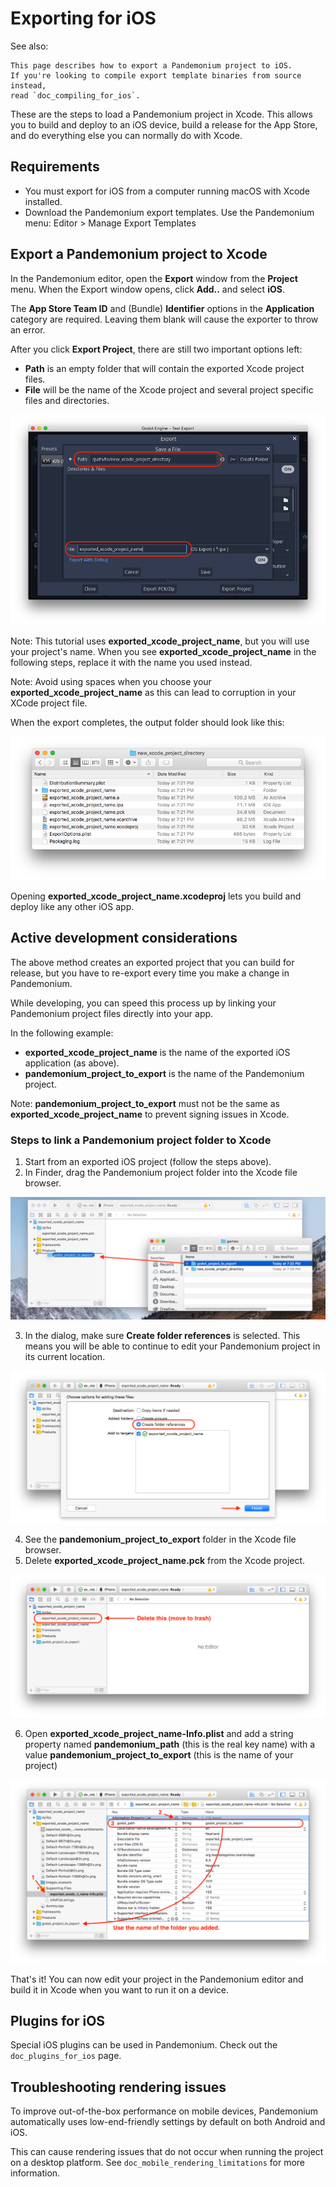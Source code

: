 
# Exporting for iOS

See also:

    This page describes how to export a Pandemonium project to iOS.
    If you're looking to compile export template binaries from source instead,
    read `doc_compiling_for_ios`.

These are the steps to load a Pandemonium project in Xcode. This allows you to
build and deploy to an iOS device, build a release for the App Store, and
do everything else you can normally do with Xcode.

## Requirements

-  You must export for iOS from a computer running macOS with Xcode installed.
-  Download the Pandemonium export templates. Use the Pandemonium menu: Editor > Manage Export Templates

## Export a Pandemonium project to Xcode

In the Pandemonium editor, open the **Export** window from the **Project** menu. When the
Export window opens, click **Add..** and select **iOS**.

The **App Store Team ID** and (Bundle) **Identifier** options in the **Application** category
are required. Leaving them blank will cause the exporter to throw an error.

After you click **Export Project**, there are still two important options left:

  * **Path** is an empty folder that will contain the exported Xcode project files.
  * **File** will be the name of the Xcode project and several project specific files and directories.

![](img/ios_export_file.png)

Note:
 This tutorial uses **exported_xcode_project_name**, but you will use your
          project's name. When you see **exported_xcode_project_name**
          in the following steps, replace it with the name you used instead.

Note:
 Avoid using spaces when you choose your **exported_xcode_project_name** as
          this can lead to corruption in your XCode project file.

When the export completes, the output folder should look like this:

![](img/ios_export_output.png)

Opening **exported_xcode_project_name.xcodeproj** lets you build and deploy
like any other iOS app.

## Active development considerations

The above method creates an exported project that you can build for
release, but you have to re-export every time you make a change in Pandemonium.

While developing, you can speed this process up by linking your
Pandemonium project files directly into your app.

In the following example:

  * **exported_xcode_project_name** is the name of the exported iOS application (as above).
  * **pandemonium_project_to_export** is the name of the Pandemonium project.

Note:
 **pandemonium_project_to_export** must not be the same as **exported_xcode_project_name**
          to prevent signing issues in Xcode.

### Steps to link a Pandemonium project folder to Xcode

1. Start from an exported iOS project (follow the steps above).
2. In Finder, drag the Pandemonium project folder into the Xcode file browser.

![](img/ios_export_add_dir.png)

3. In the dialog, make sure **Create folder references** is selected. This means
you will be able to continue to edit your Pandemonium project in its current location.

![](img/ios_export_file_ref.png)

4. See the **pandemonium_project_to_export** folder in the Xcode file browser.
5. Delete **exported_xcode_project_name.pck** from the Xcode project.

![](img/ios_export_delete_pck.png)

6. Open **exported_xcode_project_name-Info.plist** and add a string property named
**pandemonium_path** (this is the real key name) with a value **pandemonium_project_to_export**
(this is the name of your project)

![](img/ios_export_set_path.png)

That's it! You can now edit your project in the Pandemonium editor and build it
in Xcode when you want to run it on a device.

## Plugins for iOS

Special iOS plugins can be used in Pandemonium. Check out the
`doc_plugins_for_ios` page.

## Troubleshooting rendering issues

To improve out-of-the-box performance on mobile devices, Pandemonium automatically
uses low-end-friendly settings by default on both Android and iOS.

This can cause rendering issues that do not occur when running the project on a
desktop platform. See `doc_mobile_rendering_limitations` for more information.
